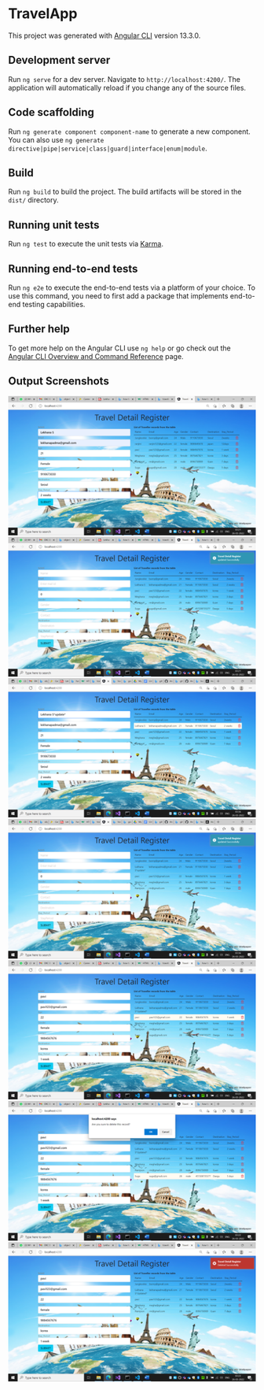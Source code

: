 # TravelApp

This project was generated with [Angular CLI](https://github.com/angular/angular-cli) version 13.3.0.

## Development server

Run `ng serve` for a dev server. Navigate to `http://localhost:4200/`. The application will automatically reload if you change any of the source files.

## Code scaffolding

Run `ng generate component component-name` to generate a new component. You can also use `ng generate directive|pipe|service|class|guard|interface|enum|module`.

## Build

Run `ng build` to build the project. The build artifacts will be stored in the `dist/` directory.

## Running unit tests

Run `ng test` to execute the unit tests via [Karma](https://karma-runner.github.io).

## Running end-to-end tests

Run `ng e2e` to execute the end-to-end tests via a platform of your choice. To use this command, you need to first add a package that implements end-to-end testing capabilities.

## Further help

To get more help on the Angular CLI use `ng help` or go check out the [Angular CLI Overview and Command Reference](https://angular.io/cli) page.


## Output Screenshots
![Get travel data](https://github.com/lekhana30/Angular_Assingment/blob/main/Output/Screenshot%20(191).png)
![](https://github.com/lekhana30/Angular_Assingment/blob/main/Output/Screenshot%20(192).png)
![](https://github.com/lekhana30/Angular_Assingment/blob/main/Output/Screenshot%20(199).png)
![](https://github.com/lekhana30/Angular_Assingment/blob/main/Output/Screenshot%20(200).png)
![](https://github.com/lekhana30/Angular_Assingment/blob/main/Output/Screenshot%20(195).png)
![](https://github.com/lekhana30/Angular_Assingment/blob/main/Output/Screenshot%20(196).png)
![](https://github.com/lekhana30/Angular_Assingment/blob/main/Output/Screenshot%20(197).png)
